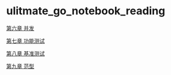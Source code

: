 # ulitmate_go_notebook_reading


[第六章 并发](/ch6/README.md)

[第七章 功能测试](/ch7/README.md)

[第八章 基准测试](/ch8/README.md)

[第九章 范型](/ch9/README.md)
